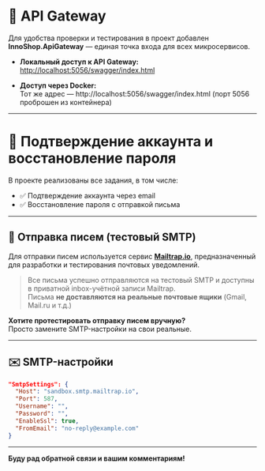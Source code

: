# 🚪 API Gateway

Для удобства проверки и тестирования в проект добавлен **InnoShop.ApiGateway** — единая точка входа для всех микросервисов.

- **Локальный доступ к API Gateway:**  
  [http://localhost:5056/swagger/index.html](http://localhost:5056/swagger/index.html)

- **Доступ через Docker:**  
  Тот же адрес — http://localhost:5056/swagger/index.html (порт 5056 проброшен из контейнера)

---

# 🔐 Подтверждение аккаунта и восстановление пароля

В проекте реализованы все задания, в том числе:

- ✅ Подтверждение аккаунта через email  
- ✅ Восстановление пароля с отправкой письма

---

## 📧 Отправка писем (тестовый SMTP)

Для отправки писем используется сервис [**Mailtrap.io**](https://mailtrap.io), предназначенный для разработки и тестирования почтовых уведомлений.

> Все письма успешно отправляются на тестовый SMTP и доступны в приватной inbox-учётной записи Mailtrap.  
> Письма **не доставляются на реальные почтовые ящики** (Gmail, Mail.ru и т.д.)

**Хотите протестировать отправку писем вручную?**  
Просто замените SMTP-настройки на свои реальные.

---

## ✉️ SMTP-настройки

```json
"SmtpSettings": {
  "Host": "sandbox.smtp.mailtrap.io",
  "Port": 587,
  "Username": "",
  "Password": "",
  "EnableSsl": true,
  "FromEmail": "no-reply@example.com"
}
```

---

**Буду рад обратной связи и вашим комментариям!**
